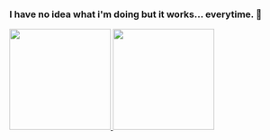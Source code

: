 ### I have no idea what i'm doing but it works... everytime. 👋

<div>
  <a href="https://github.com/Damgam">
  <img height="180em" src="https://github-readme-stats.vercel.app/api?username=Damgam&show_icons=true&theme=dark&include_all_commits=true&count_private=true"/>
  <img height="180em" src="https://github-readme-stats.vercel.app/api/top-langs/?username=Damgam&layout=compact&langs_count=7&theme=dark"/>
</div>

